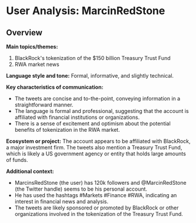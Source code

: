 # User Analysis: MarcinRedStone

## Overview

**Main topics/themes:**
1. BlackRock's tokenization of the $150 billion Treasury Trust Fund
2. RWA market news

**Language style and tone:** Formal, informative, and slightly technical.

**Key characteristics of communication:**

* The tweets are concise and to-the-point, conveying information in a straightforward manner.
* The language is formal and professional, suggesting that the account is affiliated with financial institutions or organizations.
* There is a sense of excitement and optimism about the potential benefits of tokenization in the RWA market.

**Ecosystem or project:**
The account appears to be affiliated with BlackRock, a major investment firm. The tweets also mention a Treasury Trust Fund, which is likely a US government agency or entity that holds large amounts of funds.

**Additional context:**

* MarcinsRedStone (the user) has 120k followers and @MarcinRedStone (the Twitter handle) seems to be his personal account.
* He has used the hashtags #Markets #Finance #RWA, indicating an interest in financial news and analysis.
* The tweets are likely sponsored or promoted by BlackRock or other organizations involved in the tokenization of the Treasury Trust Fund.